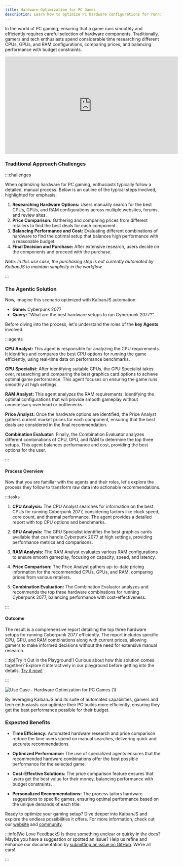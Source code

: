 ```yaml
---
title: Hardware Optimization for PC Games
description: Learn how to optimize PC hardware configurations for running games efficiently with KaibanJS. Discover the best CPU, GPU, and RAM combinations for your game, ensuring optimal performance and cost-effectiveness.
---
```


In the world of PC gaming, ensuring that a game runs smoothly and efficiently requires careful selection of hardware components. Traditionally, gamers and tech enthusiasts spend considerable time researching different CPUs, GPUs, and RAM configurations, comparing prices, and balancing performance with budget constraints.

<div style={{position: 'relative', paddingBottom: '56.25%', height: 0, overflow: 'hidden', maxWidth: '100%', marginBottom: '20px'}}>

<iframe width="560" height="315" src="https://www.youtube.com/embed/eq_JwOj2Ys8?si=lK3wCWhT-ODkHsdZ" title="YouTube video player" frameborder="0" allow="accelerometer; autoplay; clipboard-write; encrypted-media; gyroscope; picture-in-picture; web-share" referrerpolicy="strict-origin-when-cross-origin" allowfullscreen style={{position: 'absolute', top: 0, left: 0, width: '100%', height: '100%'}}></iframe>
</div>
<!-- ![Action](https://res.cloudinary.com/dnno8pxyy/image/upload/v1724173362/hard_6_a6fxhe.png) -->

### Traditional Approach Challenges

:::challenges

When optimizing hardware for PC gaming, enthusiasts typically follow a detailed, manual process. Below is an outline of the typical steps involved, highlighted for emphasis:

1. **Researching Hardware Options:** Users manually search for the best CPUs, GPUs, and RAM configurations across multiple websites, forums, and review sites.
2. **Price Comparison:** Gathering and comparing prices from different retailers to find the best deals for each component.
3. **Balancing Performance and Cost:** Evaluating different combinations of hardware to find the optimal setup that balances high performance with a reasonable budget.
4. **Final Decision and Purchase:** After extensive research, users decide on the components and proceed with the purchase.

*Note: In this use case, the purchasing step is not currently automated by KaibanJS to maintain simplicity in the workflow.*

:::

### The Agentic Solution

Now, imagine this scenario optimized with KaibanJS automation:

- **Game:** Cyberpunk 2077
- **Query:** "What are the best hardware setups to run Cyberpunk 2077?"

Before diving into the process, let's understand the roles of the **key Agents** involved:

:::agents

**CPU Analyst:** This agent is responsible for analyzing the CPU requirements. It identifies and compares the best CPU options for running the game efficiently, using real-time data on performance benchmarks.

**GPU Specialist:** After identifying suitable CPUs, the GPU Specialist takes over, researching and comparing the best graphics card options to achieve optimal game performance. This agent focuses on ensuring the game runs smoothly at high settings.

**RAM Analyst:** This agent analyzes the RAM requirements, identifying the optimal configurations that will provide smooth gameplay without unnecessary overhead or bottlenecks.

**Price Analyst:** Once the hardware options are identified, the Price Analyst gathers current market prices for each component, ensuring that the best deals are considered in the final recommendation.

**Combination Evaluator:** Finally, the Combination Evaluator analyzes different combinations of CPU, GPU, and RAM to determine the top three setups. This agent balances performance and cost, providing the best options for the user.

:::

#### Process Overview

Now that you are familiar with the agents and their roles, let's explore the process they follow to transform raw data into actionable recommendations.

:::tasks
1. **CPU Analysis:** The CPU Analyst searches for information on the best CPUs for running Cyberpunk 2077, considering factors like clock speed, core count, and thermal performance. The agent provides a detailed report with top CPU options and benchmarks.

2. **GPU Analysis:** The GPU Specialist identifies the best graphics cards available that can handle Cyberpunk 2077 at high settings, providing performance metrics and comparisons.

3. **RAM Analysis:** The RAM Analyst evaluates various RAM configurations to ensure smooth gameplay, focusing on capacity, speed, and latency.

4. **Price Comparison:** The Price Analyst gathers up-to-date pricing information for the recommended CPUs, GPUs, and RAM, comparing prices from various retailers.

5. **Combination Evaluation:** The Combination Evaluator analyzes and recommends the top three hardware combinations for running Cyberpunk 2077, balancing performance with cost-effectiveness.

:::

#### Outcome

The result is a comprehensive report detailing the top three hardware setups for running Cyberpunk 2077 efficiently. The report includes specific CPU, GPU, and RAM combinations along with current prices, allowing gamers to make informed decisions without the need for extensive manual research.

:::tip[Try it Out in the Playground!]
Curious about how this solution comes together? Explore it interactively in our playground before getting into the details. [Try it now!](https://www.kaibanjs.com/share/kPvBw88uBiV3utaiRdDK)

:::

![Use Case - Hardware Optimization for PC Games (1)](https://github.com/user-attachments/assets/afda3d2d-d239-4738-88b2-668884b47ccd)


By leveraging KaibanJS and its suite of automated capabilities, gamers and tech enthusiasts can optimize their PC builds more efficiently, ensuring they get the best performance possible for their budget.

### Expected Benefits

- **Time Efficiency:** Automated hardware research and price comparison reduce the time users spend on manual searches, delivering quick and accurate recommendations.
  
- **Optimized Performance:** The use of specialized agents ensures that the recommended hardware combinations offer the best possible performance for the selected game.

- **Cost-Effective Solutions:** The price comparison feature ensures that users get the best value for their money, balancing performance with budget constraints.

- **Personalized Recommendations:** The process tailors hardware suggestions to specific games, ensuring optimal performance based on the unique demands of each title.

Ready to optimize your gaming setup? Dive deeper into KaibanJS and explore the endless possibilities it offers. For more information, check out our [website](https://www.kaibanjs.com) and [community](https://www.kaibanjs.com/discord).

:::info[We Love Feedback!]
Is there something unclear or quirky in the docs? Maybe you have a suggestion or spotted an issue? Help us refine and enhance our documentation by [submitting an issue on GitHub](https://github.com/kaiban-ai/KaibanJS/issues). We’re all ears!

:::
